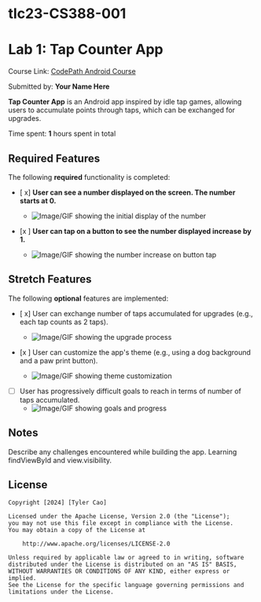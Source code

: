 # tlc23-CS388-001
# Lab 1: Tap Counter App

Course Link: [CodePath Android Course](https://courses.codepath.org/courses/and102/unit/1#!labs)

Submitted by: **Your Name Here** <!-- Replace 'Your Name Here' with your actual name -->

**Tap Counter App** is an Android app inspired by idle tap games, allowing users to accumulate points through taps, which can be exchanged for upgrades.

Time spent: **1** hours spent in total <!-- Replace 'X' with the number of hours you spent on this project -->

## Required Features

The following **required** functionality is completed:

- [ x] **User can see a number displayed on the screen. The number starts at 0.**
    - ![Image/GIF showing the initial display of the number](http://i.imgur.com/link/to/your/gif/file.gif) <!-- Replace this link with your actual image/GIF link -->

- [x ] **User can tap on a button to see the number displayed increase by 1.**
    - ![Image/GIF showing the number increase on button tap](http://i.imgur.com/link/to/your/gif/file.gif) <!-- Replace this link with your actual image/GIF link -->

## Stretch Features

The following **optional** features are implemented:

- [ x] User can exchange number of taps accumulated for upgrades (e.g., each tap counts as 2 taps).
    - ![Image/GIF showing the upgrade process](http://i.imgur.com/link/to/your/gif/file.gif) <!-- Replace this link with your actual image/GIF link -->

- [x ] User can customize the app's theme (e.g., using a dog background and a paw print button).
    - ![Image/GIF showing theme customization](http://i.imgur.com/link/to/your/gif/file.gif) <!-- Replace this link with your actual image/GIF link -->

- [ ] User has progressively difficult goals to reach in terms of number of taps accumulated.
    - ![Image/GIF showing goals and progress](http://i.imgur.com/link/to/your/gif/file.gif) <!-- Replace this link with your actual image/GIF link -->

## Notes

Describe any challenges encountered while building the app. <!-- Replace this with your specific challenges and experiences -->
Learning findViewById and view.visibility.

## License

    Copyright [2024] [Tyler Cao]

    Licensed under the Apache License, Version 2.0 (the "License");
    you may not use this file except in compliance with the License.
    You may obtain a copy of the License at

        http://www.apache.org/licenses/LICENSE-2.0

    Unless required by applicable law or agreed to in writing, software
    distributed under the License is distributed on an "AS IS" BASIS,
    WITHOUT WARRANTIES OR CONDITIONS OF ANY KIND, either express or implied.
    See the License for the specific language governing permissions and
    limitations under the License.
